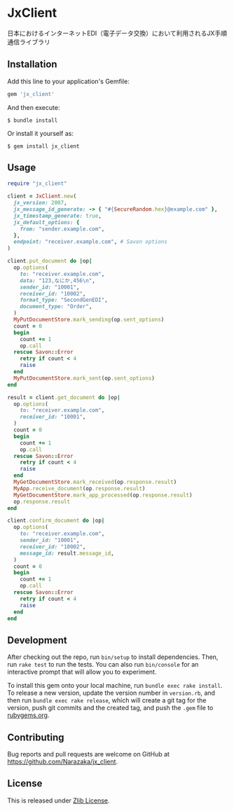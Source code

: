 # JxClient

日本におけるインターネットEDI（電子データ交換）において利用されるJX手順通信ライブラリ

## Installation

Add this line to your application's Gemfile:

```ruby
gem 'jx_client'
```

And then execute:

    $ bundle install

Or install it yourself as:

    $ gem install jx_client

## Usage

```ruby
require "jx_client"

client = JxClient.new(
  jx_version: 2007,
  jx_message_id_generate: -> { "#{SecureRandom.hex}@example.com" },
  jx_timestamp_generate: true,
  jx_default_options: {
    from: "sender.example.com",
  },
  endpoint: "receiver.example.com", # Savon options
)

client.put_document do |op|
  op.options(
    to: "receiver.example.com",
    data: "123,なにか,456\n",
    sender_id: "10001",
    receiver_id: "10002",
    format_type: "SecondGenEDI",
    document_type: "Order",
  )
  MyPutDocumentStore.mark_sending(op.sent_options)
  count = 0
  begin
    count += 1
    op.call
  rescue Savon::Error
    retry if count < 4
    raise
  end
  MyPutDocumentStore.mark_sent(op.sent_options)
end

result = client.get_document do |op|
  op.options(
    to: "receiver.example.com",
    receiver_id: "10001",
  )
  count = 0
  begin
    count += 1
    op.call
  rescue Savon::Error
    retry if count < 4
    raise
  end
  MyGetDocumentStore.mark_received(op.response.result)
  MyApp.receive_document(op.response.result)
  MyGetDocumentStore.mark_app_processed(op.response.result)
  op.response.result
end

client.confirm_document do |op|
  op.options(
    to: "receiver.example.com",
    sender_id: "10001",
    receiver_id: "10002",
    message_id: result.message_id,
  )
  count = 0
  begin
    count += 1
    op.call
  rescue Savon::Error
    retry if count < 4
    raise
  end
end
```

## Development

After checking out the repo, run `bin/setup` to install dependencies. Then, run `rake test` to run the tests. You can also run `bin/console` for an interactive prompt that will allow you to experiment.

To install this gem onto your local machine, run `bundle exec rake install`. To release a new version, update the version number in `version.rb`, and then run `bundle exec rake release`, which will create a git tag for the version, push git commits and the created tag, and push the `.gem` file to [rubygems.org](https://rubygems.org).

## Contributing

Bug reports and pull requests are welcome on GitHub at https://github.com/Narazaka/jx_client.

## License

This is released under [Zlib License](LICENSE).
